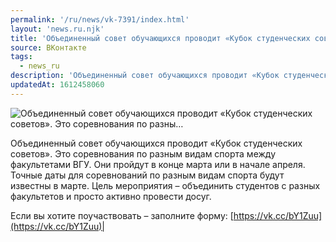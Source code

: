 ```yaml
---
permalink: '/ru/news/vk-7391/index.html'
layout: 'news.ru.njk'
title: 'Объединенный совет обучающихся проводит «Кубок студенческих советов». Это соревнования по разны…'
source: ВКонтакте
tags:
  - news_ru
description: 'Объединенный совет обучающихся проводит «Кубок студенческих советов». Это соревнования по разны…'
updatedAt: 1612458060
---
```

![Объединенный совет обучающихся проводит «Кубок студенческих советов». Это соревнования по разны…](https://sun9-41.userapi.com/sun9-56/impg/1F8kCT_5fz3RDgXbautAcKitwdThAt5TAA2wUQ/WZloPPbeWqc.jpg?size=800x526&quality=96&sign=88e29d46e6ef2f0b98babbf5fb2a17dd&c_uniq_tag=vU20X7mSDniIv3Z-DUhIZsfAkcEopipq6Tcht5zvydw&type=album)

Объединенный совет обучающихся проводит «Кубок студенческих советов». Это соревнования по разным видам спорта между факультетами ВГУ. Они пройдут в конце марта или в начале апреля. Точные даты для соревнований по разным видам спорта будут известны в марте. Цель мероприятия – объединить студентов с разных факультетов и просто активно провести досуг.

Если вы хотите поучаствовать – заполните форму: [https://vk.cc/bY1Zuu](https://vk.cc/bY1Zuu)|
